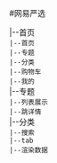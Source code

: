 
#网易严选

|--首页    
      ``|--首页``      
      ``|--专题``      
      ``|--分类``   
      ``|--购物车``  
      ``|--我的``   
|--专题  
      ``|--列表展示``     
      ``|--跳详情``   
|--分类  
      ``|--搜索``     
      ``|--tab``   
      ``|--渲染数据``  
    
